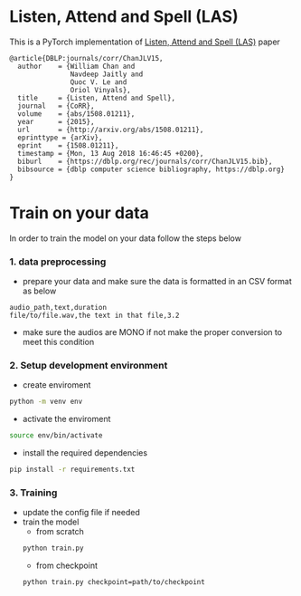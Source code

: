 # Listen, Attend and Spell (LAS)

This is a PyTorch implementation of [Listen, Attend and Spell (LAS)](https://arxiv.org/pdf/1508.01211v2.pdf) paper 

```
@article{DBLP:journals/corr/ChanJLV15,
  author    = {William Chan and
               Navdeep Jaitly and
               Quoc V. Le and
               Oriol Vinyals},
  title     = {Listen, Attend and Spell},
  journal   = {CoRR},
  volume    = {abs/1508.01211},
  year      = {2015},
  url       = {http://arxiv.org/abs/1508.01211},
  eprinttype = {arXiv},
  eprint    = {1508.01211},
  timestamp = {Mon, 13 Aug 2018 16:46:45 +0200},
  biburl    = {https://dblp.org/rec/journals/corr/ChanJLV15.bib},
  bibsource = {dblp computer science bibliography, https://dblp.org}
}
```
# Train on your data
In order to train the model on your data follow the steps below 
### 1. data preprocessing 
* prepare your data and make sure the data is formatted in an CSV format as below 
```
audio_path,text,duration
file/to/file.wav,the text in that file,3.2 
```
* make sure the audios are MONO if not make the proper conversion to meet this condition

### 2. Setup development environment
* create enviroment 
```bash
python -m venv env
```
* activate the enviroment
```bash
source env/bin/activate
```
* install the required dependencies
```bash
pip install -r requirements.txt
```

### 3. Training 
* update the config file if needed
* train the model 
  * from scratch 
  ```bash
  python train.py
  ```
  * from checkpoint 
  ```
  python train.py checkpoint=path/to/checkpoint
  ```
